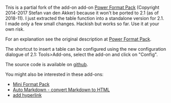 Tnis is a partial fork of the add-on add-on [Power Format Pack](https://ankiweb.net/shared/info/162313389) (Copyright 2014-2017 Stefan van den Akker) because it won't be ported to 2.1 (as of 2018-11). I just extracted the table function into a standalone version for 2.1. I made only a few small changes. Hackish but works so far. Use it at your own risk.

For an explanation see the original description at [Power Format Pack](https://ankiweb.net/shared/info/162313389).

The shortcut to insert a table can be configured using the new configuration dialogue of 2.1: Tools&gt;Add-ons, select the add-on and click on "Config".

The source code is available on [github](https://github.com/ijgnd/anki21__PFP_table).

You might also be interested in these add-ons: 

- [Mini Format Pack](https://ankiweb.net/shared/info/295889520)
- [Auto Markdown - convert Markdown to HTML](https://ankiweb.net/shared/info/1030875226)
- [add hyperlink](https://ankiweb.net/shared/info/318752047)
